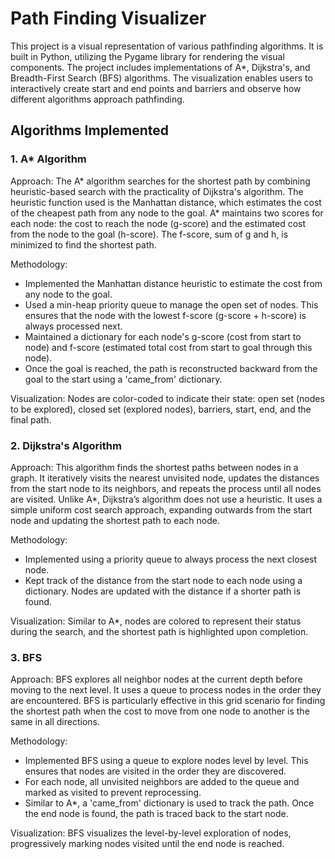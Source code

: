 # Path Finding Visualizer 
This project is a visual representation of various pathfinding algorithms. It is built in Python, utilizing the Pygame library for rendering the visual components. The project includes implementations of A*, Dijkstra's, and Breadth-First Search (BFS) algorithms. The visualization enables users to interactively create start and end points and barriers and observe how different algorithms approach pathfinding.

## Algorithms Implemented 

### 1. A* Algorithm

Approach: The A* algorithm searches for the shortest path by combining heuristic-based search with the practicality of Dijkstra's algorithm. The heuristic function used is the Manhattan distance, which estimates the cost of the cheapest path from any node to the goal. A* maintains two scores for each node: the cost to reach the node (g-score) and the estimated cost from the node to the goal (h-score). The f-score, sum of g and h, is minimized to find the shortest path.

Methodology: 
- Implemented the Manhattan distance heuristic to estimate the cost from any node to the goal.
- Used a min-heap priority queue to manage the open set of nodes. This ensures that the node with the lowest f-score (g-score + h-score) is always processed next.
- Maintained a dictionary for each node's g-score (cost from start to node) and f-score (estimated total cost from start to goal through this node).
- Once the goal is reached, the path is reconstructed backward from the goal to the start using a 'came_from' dictionary.

Visualization: Nodes are color-coded to indicate their state: open set (nodes to be explored), closed set (explored nodes), barriers, start, end, and the final path.

### 2. Dijkstra's Algorithm
Approach: This algorithm finds the shortest paths between nodes in a graph. It iteratively visits the nearest unvisited node, updates the distances from the start node to its neighbors, and repeats the process until all nodes are visited. Unlike A*, Dijkstra’s algorithm does not use a heuristic. It uses a simple uniform cost search approach, expanding outwards from the start node and updating the shortest path to each node.

Methodology: 
-  Implemented using a priority queue to always process the next closest node.
- Kept track of the distance from the start node to each node using a dictionary. Nodes are updated with the distance if a shorter path is found.

Visualization: Similar to A*, nodes are colored to represent their status during the search, and the shortest path is highlighted upon completion.

### 3. BFS 
Approach: BFS explores all neighbor nodes at the current depth before moving to the next level. It uses a queue to process nodes in the order they are encountered. BFS is particularly effective in this grid scenario for finding the shortest path when the cost to move from one node to another is the same in all directions.

Methodology:
- Implemented BFS using a queue to explore nodes level by level. This ensures that nodes are visited in the order they are discovered.
- For each node, all unvisited neighbors are added to the queue and marked as visited to prevent reprocessing.
- Similar to A*, a 'came_from' dictionary is used to track the path. Once the end node is found, the path is traced back to the start node.

Visualization: BFS visualizes the level-by-level exploration of nodes, progressively marking nodes visited until the end node is reached.
